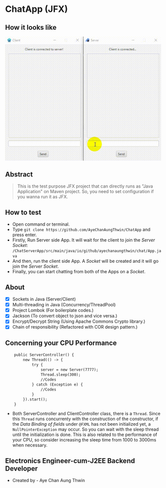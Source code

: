 # ChatApp (JFX)

## How it looks like
<img src="images/chat-app.gif" alt="Chat App Animation Gif">

## Abstract
> This is the test purpose JFX project that can directly runs as "Java Application" on Maven project.
> So, you need to set configuration if you wanna run it as JFX.

## How to test
- Open command or terminal.
- Type ```git clone https://github.com/AyeChanAungThwin/ChatApp``` and press enter.
- Firstly, Run Server side App. It will wait for the client to join the _Server Socket_: ```/ChatServerApp/src/main/java/io/github/ayechanaungthwin/chat/App.java```
- And then, run the client side App. A _Socket_ will be created and it will go join the _Server Socket_.
- Finally, you can start chatting from both of the Apps on a _Socket_.

## About
- [X] Sockets in Java (Server/Client)
- [X] Multi-threading in Java (Concurrency/ThreadPool)
- [X] Project Lombok (For boilerplate codes.)
- [X] Jackson (To convert object to json and vice versa.)
- [X] Encrypt/Decrypt String (Using Apache Commons Crypto library.)
- [X] Chain of responsibility (Refactored with COR design pattern.)

## Concerning your CPU Performance
```
	public ServerController() {
		new Thread(() -> {
			try {
				server = new Server(7777); 
				Thread.sleep(300); 
				//Codes
			} catch (Exception e) {
				//Codes
			}
		}).start();
	}
```
- Both ServerController and ClientController class, there is a ```Thread```. Since this ```Thread``` runs concurrenty with the construction of the constructor, if the _Data Binding of fields_ under ```@FXML``` has not been initialized yet, a ```NullPointerException``` may occur. So you can wait with the sleep thread until the initialization is done. This is also related to the performance of your CPU, so consider increasing the sleep time from 1000 to 3000ms when necessary.

## Electronics Engineer-cum-J2EE Backend Developer ##
-  Created by - Aye Chan Aung Thwin